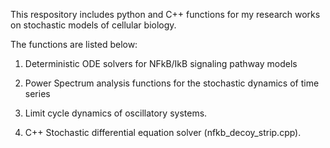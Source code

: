 
This respository includes python and C++ functions for my research works on stochastic models of cellular biology. 

The functions are listed below:

1. Deterministic ODE solvers for NFkB/IkB signaling pathway models 

2. Power Spectrum analysis functions for the stochastic dynamics of time series

3. Limit cycle dynamics of oscillatory systems. 

4. C++ Stochastic differential equation solver (nfkb_decoy_strip.cpp). 
